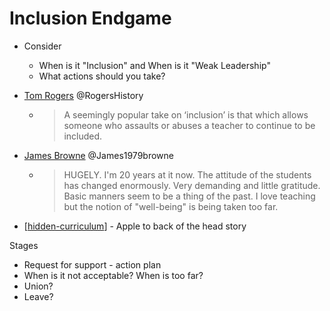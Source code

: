 Inclusion Endgame
=================

* Consider
    * When is it "Inclusion" and When is it "Weak Leadership"
    * What actions should you take?

* [Tom Rogers](https://twitter.com/RogersHistory/status/1503725955516448771) @RogersHistory
    * > A seemingly popular take on ‘inclusion’ is that which allows someone who assaults or abuses a teacher to continue to be included.
* [James Browne](https://twitter.com/James1979browne/status/1503809383783964672) @James1979browne
    * > HUGELY. I'm 20 years at it now. The attitude of the students has changed enormously. Very demanding and little gratitude. Basic manners seem to be a thing of the past. I love teaching but the notion of "well-being" is being taken too far.

* [[hidden-curriculum]] - Apple to back of the head story

Stages
* Request for support - action plan
* When is it not acceptable? When is too far?
* Union?
* Leave?


[//begin]: # "Autogenerated link references for markdown compatibility"
[hidden-curriculum]: hidden-curriculum.md "Hidden Curriculum"
[//end]: # "Autogenerated link references"